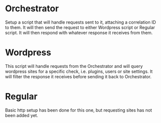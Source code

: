 # Orchestrator

Setup a script that will handle requests sent to it, attaching a correlation ID to them.
It will then send the request to either Wordpress script or Regular script.
It will then respond with whatever response it receives from them. <br />

# Wordpress

This script will handle requests from the Orchestrator and will query wordpress sites for a specific check, i.e. plugins, users or site settings.
It will filter the response it receives before sending it back to Orchestrator. <br />

# Regular

Basic http setup has been done for this one, but requesting sites has not been added yet. <br />
